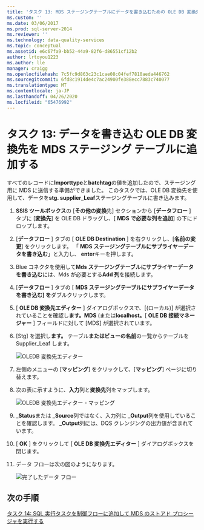```yaml
---
title: 'タスク 13: MDS ステージングテーブルにデータを書き込むための OLE DB 変換先の追加 |Microsoft Docs'
ms.custom: ''
ms.date: 03/06/2017
ms.prod: sql-server-2014
ms.reviewer: ''
ms.technology: data-quality-services
ms.topic: conceptual
ms.assetid: e6c67fa9-bb52-44a9-82f6-d86551cf12b2
author: lrtoyou1223
ms.author: lle
manager: craigg
ms.openlocfilehash: 7c5fc9d863c23c1cae08c04fef7810aeda446762
ms.sourcegitcommit: 6fd8c1914de4c7ac24900fe388ecc7883c740077
ms.translationtype: MT
ms.contentlocale: ja-JP
ms.lasthandoff: 04/26/2020
ms.locfileid: "65476992"
---
```

# <a name="task-13-adding-ole-db-destination-to-write-data-to-mds-staging-table"></a>タスク 13: データを書き込む OLE DB 変換先を MDS ステージング テーブルに追加する
  すべてのレコードに**Importtype**と**batchtag**の値を追加したので、ステージング用に MDS に送信する準備ができました。 このタスクでは、OLE DB 変換先を使用して、データを**stg. supplier_Leaf**ステージングテーブルに書き込みます。  
  
1.  **SSIS ツールボックス**の [**その他の変換**先] セクションから [**データフロー** ] タブに [**変換先**] を OLE DB ドラッグし、[ **MDS で必要な列を追加**] の下にドロップします。  
  
2.  [**データフロー** ] タブの [ **OLE DB Destination** ] を右クリックし、[**名前の変更**] をクリックします。 「 **MDS ステージングテーブルにサプライヤーデータを書き込む**」と入力し、 **enter**キーを押します。  
  
3.  Blue コネクタを使用して**Mds ステージングテーブルにサプライヤーデータを書き込む**には、Mds が必要とする**Add 列**を接続します。  
  
4.  [**データフロー** ] タブの [ **MDS ステージングテーブルにサプライヤーデータを書き込む] を**ダブルクリックします。  
  
5.  [ **OLE DB 変換先エディター** ] ダイアログボックスで、[(ローカル)] が選択されていることを確認し**ます。MDS** (または**localhost。**[ **OLE DB 接続マネージャー** ] フィールドに対して [MDS] が選択されています。  
  
6.  [Stg] を選択し**ます。** テーブル**またはビューの名前**の一覧からテーブルを Supplier_Leaf します。  
  
     ![OLEDB 変換先エディター](../../2014/tutorials/media/et-addingoledbdestinationtowdtomdsst-01.jpg "OLEDB 変換先エディター")  
  
7.  左側のメニューの [**マッピング**] をクリックして、[**マッピング**] ページに切り替えます。  
  
8.  次の表に示すように、**入力**列と**変換先**列をマップします。  
  
     ![OLEDB 変換先エディター - マッピング](../../2014/tutorials/media/et-addingoledbdestinationtowdtomdsst-02.jpg "OLEDB 変換先エディター - マッピング")  
  
9. **_Status**または **_Source**列ではなく、入力列に **_Output**列を使用していることを確認します。 **_Output**列には、DQS クレンジングの出力値が含まれています。  
  
10. [ **OK** ] をクリックして [ **OLE DB 変換先エディター** ] ダイアログボックスを閉じます。  
  
11. データ フローは次の図のようになります。  
  
     ![完了したデータ フロー](../../2014/tutorials/media/et-addingoledbdestinationtowdtomdsst-03.jpg "完了したデータ フロー")  
  
## <a name="next-step"></a>次の手順  
 [タスク 14: SQL 実行タスクを制御フローに追加して MDS のストアド プロシージャを実行する](../../2014/tutorials/task-14-add-execute-to-control-flow-run-mds-stored-procedure.md)  
  
  
